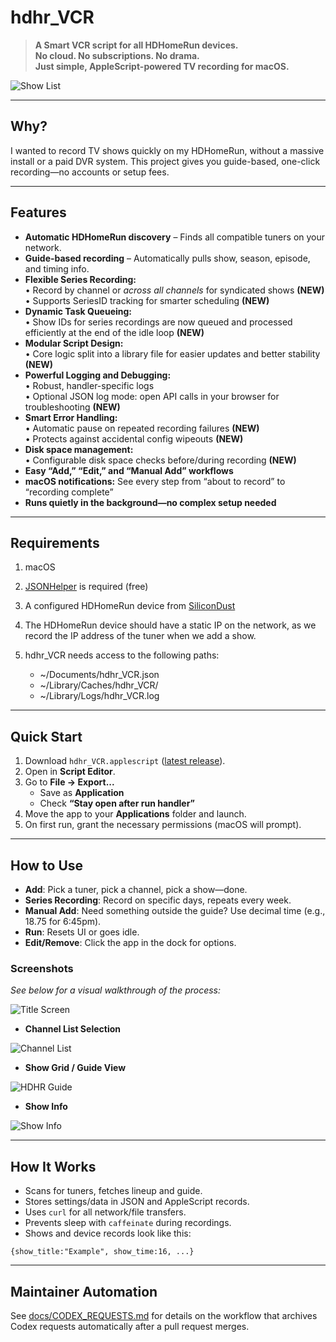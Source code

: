 # hdhr_VCR

> **A Smart VCR script for all HDHomeRun devices.  
No cloud. No subscriptions. No drama.  
Just simple, AppleScript-powered TV recording for macOS.**

![Show List](show_list.png)

---

## Why?

I wanted to record TV shows quickly on my HDHomeRun, without a massive install or a paid DVR system. This project gives you guide-based, one-click recording—no accounts or setup fees.

---

## Features

- **Automatic HDHomeRun discovery** – Finds all compatible tuners on your network.
- **Guide-based recording** – Automatically pulls show, season, episode, and timing info.
- **Flexible Series Recording:**  
  • Record by channel or *across all channels* for syndicated shows **(NEW)**  
  • Supports SeriesID tracking for smarter scheduling **(NEW)**
- **Dynamic Task Queueing:**  
  • Show IDs for series recordings are now queued and processed efficiently at the end of the idle loop **(NEW)**
- **Modular Script Design:**  
  • Core logic split into a library file for easier updates and better stability **(NEW)**
- **Powerful Logging and Debugging:**  
  • Robust, handler-specific logs  
  • Optional JSON log mode: open API calls in your browser for troubleshooting **(NEW)**
- **Smart Error Handling:**  
  • Automatic pause on repeated recording failures **(NEW)**  
  • Protects against accidental config wipeouts **(NEW)**
- **Disk space management:**  
  • Configurable disk space checks before/during recording **(NEW)**
- **Easy “Add,” “Edit,” and “Manual Add” workflows**
- **macOS notifications:** See every step from “about to record” to “recording complete”
- **Runs quietly in the background—no complex setup needed**

---

## Requirements

1. macOS
2. [JSONHelper](https://apps.apple.com/us/app/json-helper-for-applescript/id453114608) is required (free)
3. A configured HDHomeRun device from [SiliconDust](https://www.silicondust.com)
4. The HDHomeRun device should have a static IP on the network, as we record the IP address of the tuner when we add a show.
5. hdhr_VCR needs access to the following paths:

   - ~/Documents/hdhr_VCR.json
   - ~/Library/Caches/hdhr_VCR/
   - ~/Library/Logs/hdhr_VCR.log

---

## Quick Start

1. Download `hdhr_VCR.applescript` ([latest release](https://raw.githubusercontent.com/identd113/hdhr_VCR-AS/20230907_Release/hdhr_VCR.applescript)).
2. Open in **Script Editor**.
3. Go to **File → Export...**  
   - Save as **Application**
   - Check **“Stay open after run handler”**
4. Move the app to your **Applications** folder and launch.
5. On first run, grant the necessary permissions (macOS will prompt).

---

## How to Use

- **Add**: Pick a tuner, pick a channel, pick a show—done.
- **Series Recording**: Record on specific days, repeats every week.
- **Manual Add**: Need something outside the guide? Use decimal time (e.g., 18.75 for 6:45pm).
- **Run**: Resets UI or goes idle.
- **Edit/Remove**: Click the app in the dock for options.

### Screenshots

_See below for a visual walkthrough of the process:_

![Title Screen](title.png)

- **Channel List Selection**

![Channel List](channel_list.png)

- **Show Grid / Guide View**

![HDHR Guide](hdhrGRID.png)

- **Show Info**

![Show Info](show_info2.png)

---

## How It Works

- Scans for tuners, fetches lineup and guide.
- Stores settings/data in JSON and AppleScript records.
- Uses `curl` for all network/file transfers.
- Prevents sleep with `caffeinate` during recordings.
- Shows and device records look like this:

```applescript
{show_title:"Example", show_time:16, ...}
```

---

## Maintainer Automation

See [docs/CODEX_REQUESTS.md](docs/CODEX_REQUESTS.md) for details on the workflow
that archives Codex requests automatically after a pull request merges.
